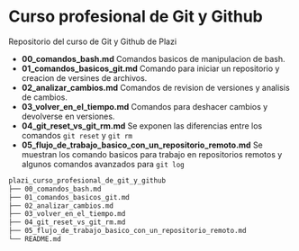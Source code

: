 # Curso profesional de Git y Github

Repositorio del curso de Git y Github de Plazi

* __00_comandos_bash.md__ Comandos basicos de manipulacion de bash.
* __01_comandos_basicos_git.md__ Comando para iniciar un repositorio y creacion de versines de archivos.
* __02_analizar_cambios.md__ Comandos de revision de versiones y analisis de cambios.
* __03_volver_en_el_tiempo.md__ Comandos para deshacer cambios y devolverse en versiones.
* __04_git_reset_vs_git_rm.md__ Se exponen las diferencias entre los comandos `git reset` y `git rm`
* __05_flujo_de_trabajo_basico_con_un_repositorio_remoto.md__ Se muestran los comando basicos para trabajo en repositorios remotos y algunos comandos avanzados para `git log`

```bash
plazi_curso_profesional_de_git_y_github
├── 00_comandos_bash.md
├── 01_comandos_basicos_git.md
├── 02_analizar_cambios.md
├── 03_volver_en_el_tiempo.md
├── 04_git_reset_vs_git_rm.md
├── 05_flujo_de_trabajo_basico_con_un_repositorio_remoto.md
└── README.md
```